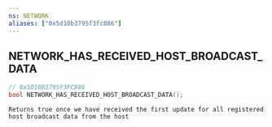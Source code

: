 ```yaml
---
ns: NETWORK
aliases: ["0x5d10b3795f3fc886"]
---
```

## NETWORK_HAS_RECEIVED_HOST_BROADCAST_DATA

```c
// 0x5D10B3795F3FC886
bool NETWORK_HAS_RECEIVED_HOST_BROADCAST_DATA();
```

```
Returns true once we have received the first update for all registered host broadcast data from the host
```

